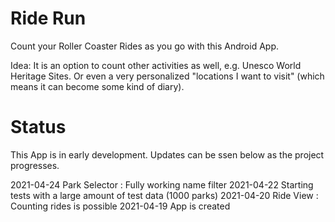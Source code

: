 # Ride Run

Count your Roller Coaster Rides as you go with this Android App.

Idea: It is an option to count other activities as well, e.g. Unesco
World Heritage Sites. Or even a very personalized "locations I want to
visit" (which means it can become some kind of diary).

# Status
This App is in early development. Updates can be ssen below as the project progresses.

2021-04-24 Park Selector : Fully working name filter
2021-04-22 Starting tests with a large amount of test data (1000 parks)
2021-04-20 Ride View : Counting rides is possible
2021-04-19 App is created
